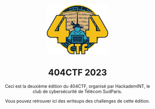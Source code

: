 <p align="center">
  <img src="images/404CTF_Logo.png" alt="404CTF2023 Logo" width="200">
</p>
<h1 align="center">404CTF 2023</h1>
<p align="center">
  Ceci est la deuxième édition du 404CTF, organisé par HackademINT, le club de cybersécurité de Télécom SudParis.
</p>
<p align="center">
  Vous pouvez retrouver ici des writeups des challenges de cette édition.
</p>